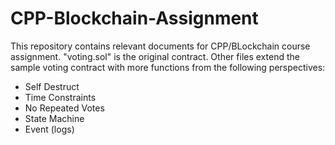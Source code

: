 # CPP-Blockchain-Assignment
This repository contains relevant documents for CPP/BLockchain course assignment. 
"voting.sol" is the original contract. Other files extend the sample voting contract with more functions from the following perspectives:

- Self Destruct
- Time Constraints
- No Repeated Votes
- State Machine
- Event (logs)
